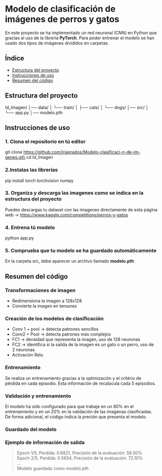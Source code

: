 # Modelo de clasificación de imágenes de perros y gatos 

En este proyecto se ha implementado un red neuronal (CNN) en Python que gracias al uso de la librería **PyTorch**. Para poder entrenar el modelo se han usado dos tipos de imágenes divididos en carpetas.

## Índice
 * [Estructura del proyecto](#Estructura-del-proyecto)
 * [Instrucciones de uso](#Instrucciones-de-uso)
 * [Resumen del código](#Resumen-del-código)


## Estructura del proyecto 

Id_Imagen/
│── data/
│   └── train/
│       ├── cats/
│       └── dogs/
│── src/
│   └── app.py
│── modelo.pth

## Instrucciones de uso 

### 1. Clona el repositorio en tú editor
git clone https://github.com/iriaprados/Modelo-clasificaci-n-de-im-genes.git\
cd Id_Imagen

### 2.Instalas las librerías
pip install torch torchvision numpy

### 3. Organiza y descarga las imagenes como se indica en la estructura del proyecto
Puedes descargas tu dataset con las imagenes directamente de esta página web → https://www.kaggle.com/competitions/perros-y-gatos
 
### 4. Entrena tú modelo 
python app.py

### 5. Comprueba que tu modelo se ha guardado automáticamente
En la carpeta src, debe aparecer un archivo llamado **modelo.pth**

## Resumen del código

### Transformaciones de imagen
* Redimensiona la imagen a 128x128
* Convierte la imagen en tensores

### Creación de los modelos de clasificación 
* Conv 1 + pool → detecta patrones sencillos
* Conv2 + Pool → detecta patrones más complejos
* FC1 → densidad que representa la imagen, uso de 128 neuronas
* FC2 → identifica si la salida de la imagen es un gato o un perro, uso de 2 neuronas
* Activación Relu

### Entrenamiento 
Se realiza un entrenamiento gracias a la optimización y el critério de pérdida en cada episodio. Esta información de recalacula cada 5 episodios. 

### Validación y entrenamiento
El modelo ha sido configurado para que trabaje en un 80% en el entrenamiento y en un 20% en la validación de las imagenas clasificadas. De forma adicional, el código indica la preción que presenta el modelo. 

### Guardado del modelo 

### Ejemplo de información de salida 
> Epoch 1/5, Perdida: 0.6821, Precisión de la evaluación: 58.50% \
Epoch 2/5, Perdida: 0.5934, Precisión de la evaluación: 72.10% \
...\
Modelo guardado como modelo.pth






